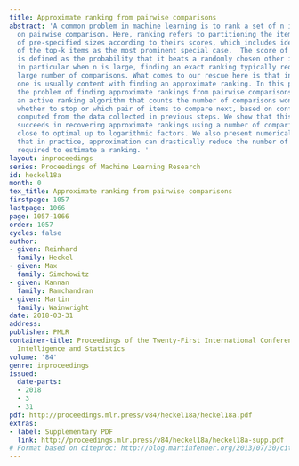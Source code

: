 ```yaml
---
title: Approximate ranking from pairwise comparisons
abstract: 'A common problem in machine learning is to rank a set of n items based
  on pairwise comparison. Here, ranking refers to partitioning the items into sets
  of pre-specified sizes according to theirs scores, which includes identification
  of the top-k items as the most prominent special case.  The score of a given item
  is defined as the probability that it beats a randomly chosen other item.  In practice,
  in particular when n is large, finding an exact ranking typically requires a prohibitively
  large number of comparisons. What comes to our rescue here is that in practice,
  one is usually content with finding an approximate ranking. In this paper we consider
  the problem of finding approximate rankings from pairwise comparisons. We analyze
  an active ranking algorithm that counts the number of comparisons won, and decides
  whether to stop or which pair of items to compare next, based on confidence intervals
  computed from the data collected in previous steps. We show that this algorithm
  succeeds in recovering approximate rankings using a number of comparisons that is
  close to optimal up to logarithmic factors. We also present numerical results, showing
  that in practice, approximation can drastically reduce the number of comparisons
  required to estimate a ranking. '
layout: inproceedings
series: Proceedings of Machine Learning Research
id: heckel18a
month: 0
tex_title: Approximate ranking from pairwise comparisons
firstpage: 1057
lastpage: 1066
page: 1057-1066
order: 1057
cycles: false
author:
- given: Reinhard
  family: Heckel
- given: Max
  family: Simchowitz
- given: Kannan
  family: Ramchandran
- given: Martin
  family: Wainwright
date: 2018-03-31
address: 
publisher: PMLR
container-title: Proceedings of the Twenty-First International Conference on Artficial
  Intelligence and Statistics
volume: '84'
genre: inproceedings
issued:
  date-parts:
  - 2018
  - 3
  - 31
pdf: http://proceedings.mlr.press/v84/heckel18a/heckel18a.pdf
extras:
- label: Supplementary PDF
  link: http://proceedings.mlr.press/v84/heckel18a/heckel18a-supp.pdf
# Format based on citeproc: http://blog.martinfenner.org/2013/07/30/citeproc-yaml-for-bibliographies/
---
```

